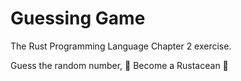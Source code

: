 # Guessing Game

The Rust Programming Language Chapter 2 exercise.

Guess the random number,
🦀 Become a Rustacean 🦀
